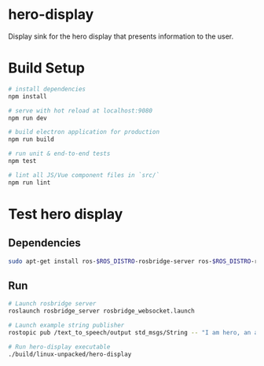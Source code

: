 # hero-display

Display sink for the hero display that presents information to the user.

# Build Setup

```bash
# install dependencies
npm install

# serve with hot reload at localhost:9080
npm run dev

# build electron application for production
npm run build

# run unit & end-to-end tests
npm test

# lint all JS/Vue component files in `src/`
npm run lint

```

# Test hero display

## Dependencies

```bash
sudo apt-get install ros-$ROS_DISTRO-rosbridge-server ros-$ROS_DISTRO-rostopic
```

## Run

```bash
# Launch rosbridge server
roslaunch rosbridge_server rosbridge_websocket.launch

# Launch example string publisher
rostopic pub /text_to_speech/output std_msgs/String -- "I am hero, an awesome robot!"

# Run hero-display executable
./build/linux-unpacked/hero-display
```
